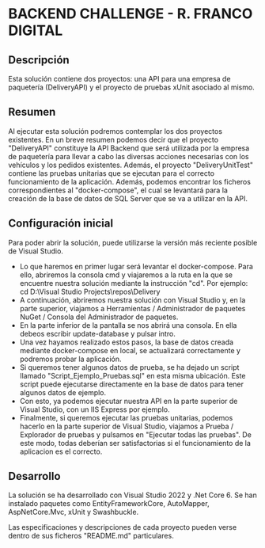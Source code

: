 # BACKEND CHALLENGE - R. FRANCO DIGITAL

## Descripción    
Esta solución contiene dos proyectos: una API para una empresa de paquetería (DeliveryAPI) y el proyecto de pruebas xUnit asociado al mismo.

## Resumen
Al ejecutar esta solución podremos contemplar los dos proyectos existentes.
En un breve resumen podemos decir que el proyecto "DeliveryAPI" constituye la API Backend que será utilizada por la empresa de paquetería para llevar a cabo las diversas acciones necesarias con los vehículos y los pedidos existentes. Además, el proyecto "DeliveryUnitTest" contiene las pruebas unitarias que se ejecutan para el correcto funcionamiento de la aplicación. Además, podemos encontrar los ficheros correspondientes al "docker-compose", el cual se levantará para la creación de la base de datos de SQL Server que se va a utilizar en la API.


## Configuración inicial
Para poder abrir la solución, puede utilizarse la versión más reciente posible de Visual Studio.
* Lo que haremos en primer lugar será levantar el docker-compose. Para ello, abriremos la consola cmd y viajaremos a la ruta en la que se encuentre nuestra solución mediante la instrucción "cd". Por ejemplo: cd D:\Visual Studio Projects\repos\Delivery
* A continuación, abriremos nuestra solución con Visual Studio y, en la parte superior, viajamos a Herramientas / Administrador de paquetes NuGet / Consola del Administrador de paquetes.
* En la parte inferior de la pantalla se nos abrirá una consola. En ella debeos escribir update-database y pulsar intro.
* Una vez hayamos realizado estos pasos, la base de datos creada mediante docker-compose en local, se actualizará correctamente y podremos probar la aplicación.
* Si queremos tener algunos datos de prueba, se ha dejado un script llamado "Script_Ejemplo_Pruebas.sql" en esta misma ubicación. Este script puede ejecutarse directamente en la base de datos para tener algunos datos de ejemplo.
* Con esto, ya podemos ejecutar nuestra API en la parte superior de Visual Studio, con un IIS Express por ejemplo.
* Finalmente, si queremos ejecutar las pruebas unitarias, podemos hacerlo en la parte superior de Visual Studio, viajamos a Prueba / Explorador de pruebas y pulsamos en "Ejecutar todas las pruebas". De este modo, todas deberían ser satisfactorias si el funcionamiento de la aplicacion es el correcto.

## Desarrollo    
La solución se ha desarrollado con Visual Studio 2022 y .Net Core 6. Se han instalado paquetes como EntityFrameworkCore, AutoMapper, AspNetCore.Mvc, xUnit y Swashbuckle.

Las especificaciones y descripciones de cada proyecto pueden verse dentro de sus ficheros "README.md" particulares.
